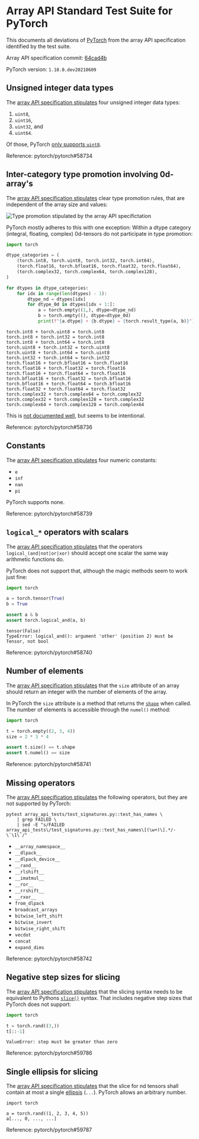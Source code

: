 # Array API Standard Test Suite for PyTorch

This documents all deviations of [PyTorch](https://pytorch.org) from the array API specification identified by the test suite.

Array API specification commit: [64cad4b](https://github.com/data-apis/array-api/tree/64cad4b95cc2f60d89c82b88b3e3e91b90d4a4ae)

PyTorch version: `1.10.0.dev20210609`

## Unsigned integer data types

The [array API specification stipulates](https://data-apis.org/array-api/latest/API_specification/data_types.html) four unsigned integer data types:

1. `uint8`,
2. `uint16`,
3. `uint32`, and
4. `uint64`.

Of those, PyTorch [only supports `uint8`](https://pytorch.org/docs/stable/tensor_attributes.html#torch-dtype).

Reference: pytorch/pytorch#58734

## Inter-category type promotion involving 0d-array's

The [array API specification stipulates](https://data-apis.org/array-api/latest/API_specification/type_promotion.html) clear type promotion rules, that are independent of the array size and values:

![Type promotion stipulated by the array API specifictation](https://data-apis.org/array-api/latest/_images/dtype_promotion_lattice.png)

PyTorch mostly adheres to this with one exception: Within a dtype category (integral, floating, complex) 0d-tensors do not participate in type promotion:

```python
import torch

dtype_categories = (
    (torch.int8, torch.uint8, torch.int32, torch.int64),
    (torch.float16, torch.bfloat16, torch.float32, torch.float64),
    (torch.complex32, torch.complex64, torch.complex128),
)

for dtypes in dtype_categories:
    for idx in range(len(dtypes) - 1):
        dtype_nd = dtypes[idx]
        for dtype_0d in dtypes[idx + 1:]:
            a = torch.empty((1,), dtype=dtype_nd)
            b = torch.empty((), dtype=dtype_0d)
            print(f"{a.dtype} + {b.dtype} = {torch.result_type(a, b)}")
```

```
torch.int8 + torch.uint8 = torch.int8
torch.int8 + torch.int32 = torch.int8
torch.int8 + torch.int64 = torch.int8
torch.uint8 + torch.int32 = torch.uint8
torch.uint8 + torch.int64 = torch.uint8
torch.int32 + torch.int64 = torch.int32
torch.float16 + torch.bfloat16 = torch.float16
torch.float16 + torch.float32 = torch.float16
torch.float16 + torch.float64 = torch.float16
torch.bfloat16 + torch.float32 = torch.bfloat16
torch.bfloat16 + torch.float64 = torch.bfloat16
torch.float32 + torch.float64 = torch.float32
torch.complex32 + torch.complex64 = torch.complex32
torch.complex32 + torch.complex128 = torch.complex32
torch.complex64 + torch.complex128 = torch.complex64
```

This is [not documented well](https://github.com/pytorch/pytorch/issues/58489), but seems to be intentional.

Reference: pytorch/pytorch#58736

## Constants

The [array API specification stipulates](https://data-apis.org/array-api/latest/API_specification/constants.html) four numeric constants:

- `e`
- `inf`
- `nan`
- `pi`

PyTorch supports none.

Reference: pytorch/pytorch#58739

## `logical_*` operators with scalars

The [array API specification stipulates](https://data-apis.org/array-api/latest/API_specification/constants.html) that the operators `logical_(and|not|or|xor)` should accept one scalar the same way arithmetic functions do.

PyTorch does not support that, although the magic methods seem to work just fine:

```python
import torch

a = torch.tensor(True)
b = True

assert a & b
assert torch.logical_and(a, b)
```

```
tensor(False)
TypeError: logical_and(): argument 'other' (position 2) must be Tensor, not bool
```

Reference: pytorch/pytorch#58740

## Number of elements

The [array API specification stipulates](https://data-apis.org/array-api/latest/API_specification/array_object.html#size) that the `size` attribute of an array should return an integer with the number of elements of the array.

In PyTorch the `size` attribute is a method that returns the [`shape`](https://data-apis.org/array-api/latest/API_specification/array_object.html#shape) when called. The number of elements is accessible through the `numel()` method:

```python
import torch

t = torch.empty((2, 3, 4))
size = 2 * 3 * 4

assert t.size() == t.shape
assert t.numel() == size
```

Reference: pytorch/pytorch#58741

## Missing operators

The [array API specification stipulates](https://data-apis.org/array-api/latest/API_specification/array_object.html#size) the following operators, but they are not supported by PyTorch:

```shell
pytest array_api_tests/test_signatures.py::test_has_names \
    | grep FAILED \
    | sed -E "s/FAILED array_api_tests\/test_signatures.py::test_has_names\[(\w+)\].*/- \`\1\`/"
```

- `__array_namespace__`
- `__dlpack__`
- `__dlpack_device__`
- `__rand__`
- `__rlshift__`
- `__imatmul__`
- `__ror__`
- `__rrshift__`
- `__rxor__`
- `from_dlpack`
- `broadcast_arrays`
- `bitwise_left_shift`
- `bitwise_invert`
- `bitwise_right_shift`
- `vecdot`
- `concat`
- `expand_dims`

Reference: pytorch/pytorch#58742

## Negative step sizes for slicing

The [array API specification stipulates](https://data-apis.org/array-api/latest/API_specification/indexing.html#slice-syntax) that the slicing syntax needs to be equivalent to Pythons [`slice()`](https://docs.python.org/3/library/functions.html#slice) syntax. That includes negative step sizes that PyTorch does not support:

```python
import torch

t = torch.rand((3,))
t[::-1]
```

```
ValueError: step must be greater than zero
```

Reference: pytorch/pytorch#59786

## Single ellipsis for slicing

The [array API specification stipulates](https://data-apis.org/array-api/latest/API_specification/indexing.html#multi-axis-indexing) that the slice for nd tensors shall contain at most a single [ellipsis](https://docs.python.org/3/library/constants.html#Ellipsis) (`...`). PyTorch allows an arbitrary number.

```
import torch

a = torch.rand((1, 2, 3, 4, 5))
a[..., 0, ..., ...]
```

Reference: pytorch/pytorch#59787